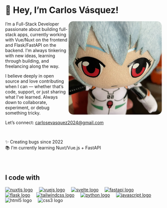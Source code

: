 <h1>👋 Hey, I’m Carlos Vásquez!</h1>

<div>
<img src="picture.jpg" height="300" align="right" style="border-radius: 15px">

<p>I’m a Full-Stack Developer passionate about building full-stack apps, currently working with Vue/Nuxt on the frontend and Flask/FastAPI on the backend. I'm always tinkering with new ideas, learning through building, and freelancing along the way.

I believe deeply in open source and love contributing when I can — whether that’s code, support, or just sharing what I’ve learned. Always down to collaborate, experiment, or debug something tricky.

Let’s connect: carlosevasquez2024@gmail.com
</p>
<br>
<p>✨ Creating bugs since 2022<br>📚 I'm currently learning Nuxt/Vue.js + FastAPI</p>
</div>

###

<br clear="both">
<h2>I code with</h2>

<div>
  <a href="https://nuxt.com/"><img src="https://cdn.simpleicons.org/nuxt/00DC82" height="40" alt="nuxtjs logo"  /></a>
  <img width="12" />
  <a href="https://vuejs.org/"><img src="https://cdn.jsdelivr.net/gh/devicons/devicon/icons/vuejs/vuejs-original.svg" height="40" alt="vuejs logo"  /></a>
  <img width="12" />
  <a href="https://svelte.dev/"><img src="https://cdn.jsdelivr.net/gh/devicons/devicon/icons/svelte/svelte-original.svg" height="40" alt="svelte logo"  /></a>
  <img width="12" />
  <a href="https://fastapi.tiangolo.com/"><img src="https://cdn.jsdelivr.net/gh/devicons/devicon/icons/fastapi/fastapi-original.svg" height="40" alt="fastapi logo"  /></a>
  <img width="12" />
  <a href="https://flask.palletsprojects.com/en/stable/"><img src="https://skillicons.dev/icons?i=flask" height="40" alt="flask logo"  /></a>
  <img width="12" />
  <a href="https://tailwindcss.com/"><img src="https://cdn.simpleicons.org/tailwindcss/06B6D4" height="40" alt="tailwindcss logo"  /></a>
  <img width="12" />
  <a href="https://www.python.org/"><img src="https://cdn.jsdelivr.net/gh/devicons/devicon/icons/python/python-original.svg" height="40" alt="python logo"  /></a>
  <img width="12" />
  <a href="https://developer.mozilla.org/en-US/docs/Web/JavaScript"><img src="https://skillicons.dev/icons?i=js" height="40" alt="javascript logo"  /></a>
  <img width="12" />
  <img src="https://cdn.jsdelivr.net/gh/devicons/devicon/icons/html5/html5-original.svg" height="40" alt="html5 logo"  />
  <img width="12" />
  <img src="https://cdn.jsdelivr.net/gh/devicons/devicon/icons/css3/css3-original.svg" height="40" alt="css3 logo"  />
</div>